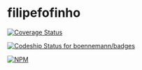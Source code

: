 # filipefofinho

[![Coverage Status](https://img.shields.io/coveralls/feerpessoa/filipefofinho.svg)](https://coveralls.io/r/feerpessoa/filipefofinho?branch=master)


[![Codeship Status for boennemann/badges](https://www.codeship.io/projects/940ea680-fd1b-0132-6126-46b29513b11c/status?branch=master)](https://www.codeship.io/projects/85445)

[![NPM](https://nodei.co/npm/<package>.png)](https://npmjs.org/package/<package>)






